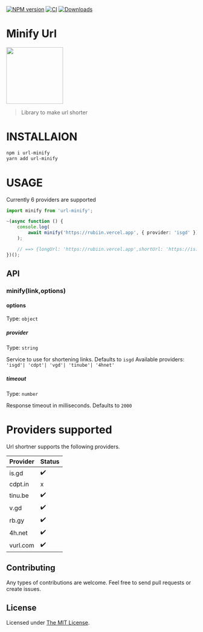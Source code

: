  <p float="left">
<a href="https://www.npmjs.com/package/url-minify"><img src="https://badgen.net/npm/v/url-minify" alt="NPM version" /></a>
 <a href="https://www.npmjs.com/package/url-minify"><img src="https://github.com/rubiin/tweeny-weeny/workflows/CI/badge.svg" alt="CI" /></a> 
 <a href="https://www.npmjs.com/package/url-minify"><img src="https://img.shields.io/npm/dm/url-minify" alt="Downloads" /></a> 
  
</p>

# Minify Url

<img src="https://i.imgur.com/gbXDQyL.png" height="150">

> Library to make url shorter

# INSTALLAION

```sh
npm i url-minify
yarn add url-minify
```

# USAGE

Currently 6 providers are supported

```ts
import minify from 'url-minify';

~(async function () {
	console.log(
		await minify('https://rubiin.vercel.app', { provider: 'isgd' }),
	);

	// ==> {longUrl: 'https://rubiin.vercel.app',shortUrl: 'https://is.gd/PTkruq'}
})();
```

## API

### minify(link,options)

#### options

Type: `object`

##### provider

Type: `string`

Service to use for shortening links. Defaults to `isgd`
Available providers: `'isgd'| 'cdpt'| 'vgd'| 'tinube'| '4hnet'`

##### timeout

Type: `number`

Response timeout in milliseconds. Defaults to `2000`

# Providers supported

Url shortner supports the following providers.

| Provider    | Status |
| ----------- | ------ |
| is.gd       | ✔️      |
| cdpt.in     | x      |
| tinu.be     | ✔️      |
| v.gd	      | ✔️      |
| rb.gy				| ✔️      |
| 4h.net      | ✔️      |
| vurl.com    | ✔️      |

## Contributing

Any types of contributions are welcome. Feel free to send pull requests or create issues.

## License

Licensed under [The MIT License](LICENSE).

